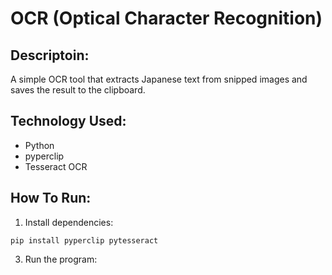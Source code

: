 # OCR (Optical Character Recognition)

## Descriptoin:
A simple OCR tool that extracts Japanese text from snipped images and saves the result to the clipboard.

## Technology Used:
- Python
- pyperclip
- Tesseract OCR

## How To Run:
1. Install dependencies:
```
pip install pyperclip pytesseract
```
3. Run the program:
